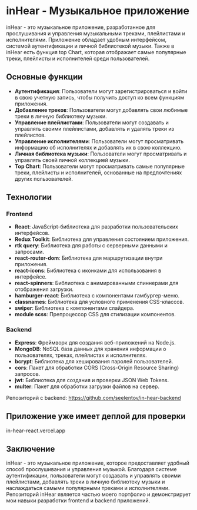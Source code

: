 # inHear - Музыкальное приложение

inHear - это музыкальное приложение, разработанное для прослушивания и управления музыкальными треками, плейлистами и исполнителями. Приложение обладает удобным интерфейсом, системой аутентификации и личной библиотекой музыки. Также в inHear есть функция top Chart, которая отображает самые популярные треки, плейлисты и исполнителей среди пользователей.

## Основные функции

- **Аутентификация**: Пользователи могут зарегистрироваться и войти в свою учетную запись, чтобы получить доступ ко всем функциям приложения.
- **Добавление треков**: Пользователи могут добавлять свои любимые треки в личную библиотеку музыки.
- **Управление плейлистами**: Пользователи могут создавать и управлять своими плейлистами, добавлять и удалять треки из плейлистов.
- **Управление исполнителями**: Пользователи могут просматривать информацию об исполнителях и добавлять их в свою коллекцию.
- **Личная библиотека музыки**: Пользователи могут просматривать и управлять своей личной коллекцией музыки.
- **Top Chart**: Пользователи могут просматривать самые популярные треки, плейлисты и исполнителей, основанные на предпочтениях других пользователей.

## Технологии

### Frontend

- **React**: JavaScript-библиотека для разработки пользовательских интерфейсов.
- **Redux Toolkit**: Библиотека для управления состоянием приложения.
- **rtk query**: Библиотека для работы с серверными данными и запросами.
- **react-router-dom**: Библиотека для маршрутизации внутри приложения.
- **react-icons**: Библиотека с иконками для использования в интерфейсе.
- **react-spinners**: Библиотека с анимированными спиннерами для отображения загрузки.
- **hamburger-react**: Библиотека с компонентами гамбургер-меню.
- **classnames**: Библиотека для условного применения CSS-классов.
- **swiper**: Библиотека с компонентами слайдера.
- **module scss**: Препроцессор CSS для стилизации компонентов.

### Backend

- **Express**: Фреймворк для создания веб-приложений на Node.js.
- **MongoDB**: NoSQL база данных для хранения информации о пользователях, треках, плейлистах и исполнителях.
- **bcrypt**: Библиотека для хеширования паролей пользователей.
- **cors**: Пакет для обработки CORS (Cross-Origin Resource Sharing) запросов.
- **jwt**: Библиотека для создания и проверки JSON Web Tokens.
- **multer**: Пакет для обработки загрузки файлов на сервер.

Репозиторий с backend: https://github.com/seelentov/in-hear-backend

## Приложение уже имеет деплой для проверки
in-hear-react.vercel.app

## Заключение

inHear - это музыкальное приложение, которое предоставляет удобный способ прослушивания и управления музыкой. Благодаря системе аутентификации, пользователи могут создавать и управлять своими плейлистами, добавлять треки в личную библиотеку музыки и наслаждаться самыми популярными треками и исполнителями. Репозиторий inHear является частью моего портфолио и демонстрирует мои навыки разработки frontend и backend приложений.
